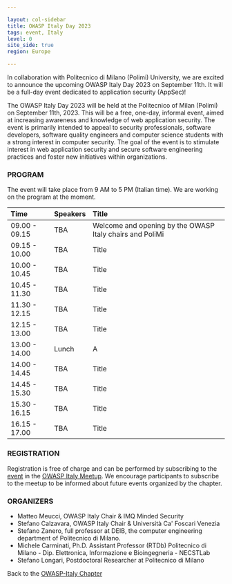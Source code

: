 ```yaml
---

layout: col-sidebar
title: OWASP Italy Day 2023
tags: event, Italy
level: 0
site_side: true
region: Europe

---
```


In collaboration with Politecnico di Milano (Polimi) University, we are excited to announce the upcoming OWASP Italy Day 2023 on September 11th. It will be a full-day event dedicated to application security (AppSec)!

The OWASP Italy Day 2023 will be held at the Politecnico of Milan (Polimi) on September 11th, 2023. This will be a free, one-day, informal event, aimed at increasing awareness and knowledge of web application security. The event is primarily intended to appeal to security professionals, software developers, software quality engineers and computer science students with a strong interest in computer security. The goal of the event is to stimulate interest in web application security and secure software engineering practices and foster new initiatives within organizations.

### PROGRAM

The event will take place from 9 AM to 5 PM (Italian time). We are working on the program at the moment.

| Time          | Speakers                                                                       | Title |
| :---          | :---                                                                           | :---          |
| 09.00 - 09.15 | TBA | Welcome and opening by the OWASP Italy chairs and PoliMi |
| 09.15 - 10.00 | TBA                                                      | Title |
| 10.00 - 10.45 | TBA                                           | Title |
| 10.45 - 11.30 | TBA                                    | Title |
| 11.30 - 12.15 | TBA                               | Title |
| 12.15 - 13.00 | TBA                                                     | Title|
| 13.00 - 14.00 | Lunch                                                     | A |
| 14.00 - 14.45 | TBA                                           | Title |
| 14.45 - 15.30 | TBA                                    | Title |
| 15.30 - 16.15 | TBA                               | Title |
| 16.15 - 17.00 | TBA                                                     | Title|

### REGISTRATION

Registration is free of charge and can be performed by subscribing to the [event](https://www.meetup.com/it-IT/owasp-italy-meetup-group/events/294083412/) in the [OWASP Italy Meetup](https://www.meetup.com/it-IT/owasp-italy-meetup-group/). We encourage participants to subscribe to the meetup to be informed about future events organized by the chapter.

### ORGANIZERS
- Matteo Meucci, OWASP Italy Chair & IMQ Minded Security
- Stefano Calzavara, OWASP Italy Chair & Università Ca' Foscari Venezia
- Stefano Zanero, full professor at DEIB, the computer engineering department of Politecnico di Milano.
- Michele Carminati, Ph.D. Assistant Professor (RTDb) Politecnico di Milano - Dip. Elettronica, Informazione e Bioingegneria - NECSTLab
- Stefano Longari, Postdoctoral Researcher at Politecnico di Milano


Back to the [OWASP-Italy Chapter](https://owasp.org/www-chapter-italy)

